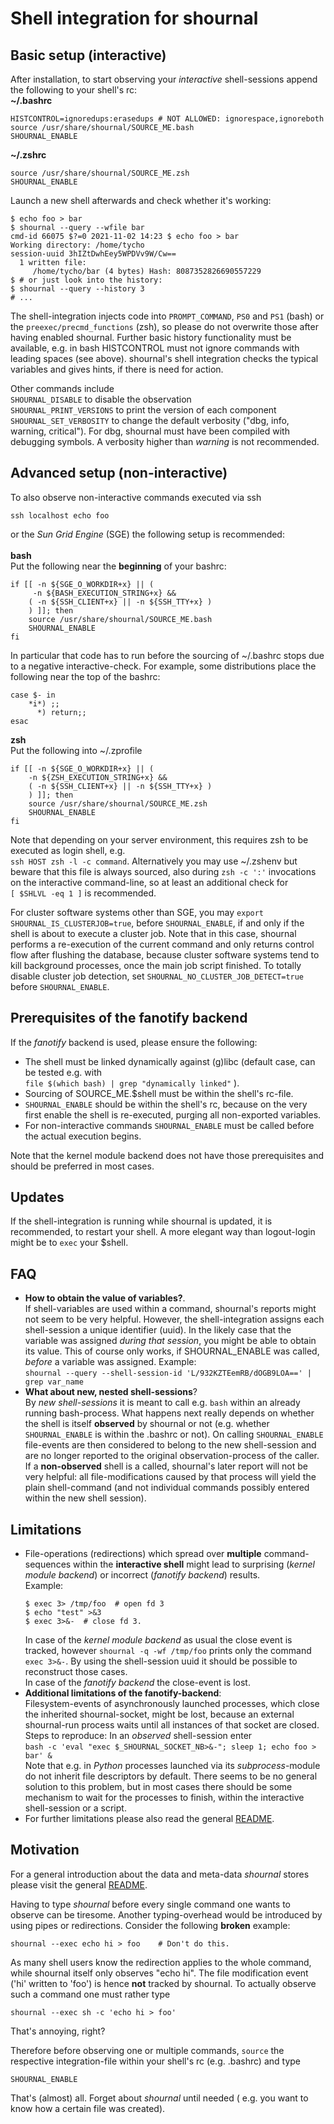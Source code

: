 
# Shell integration for shournal



## Basic setup (interactive)
After installation, to start observing your *interactive* shell-sessions
append the following to your shell's rc: <br>
**~/.bashrc** <br>
~~~
HISTCONTROL=ignoredups:erasedups # NOT ALLOWED: ignorespace,ignoreboth
source /usr/share/shournal/SOURCE_ME.bash
SHOURNAL_ENABLE
~~~

**~/.zshrc** <br>
~~~
source /usr/share/shournal/SOURCE_ME.zsh
SHOURNAL_ENABLE
~~~

Launch a new shell afterwards and check whether it's working:
~~~
$ echo foo > bar
$ shournal --query --wfile bar
cmd-id 66075 $?=0 2021-11-02 14:23 $ echo foo > bar
Working directory: /home/tycho
session-uuid 3hIZtDwhEey5WPDVv9W/Cw==
  1 written file:
     /home/tycho/bar (4 bytes) Hash: 8087352826690557229
$ # or just look into the history:
$ shournal --query --history 3
# ...
~~~


The shell-integration injects code into
`PROMPT_COMMAND`, `PS0` and `PS1` (bash) or the `preexec/precmd_functions`
(zsh), so please do not overwrite those after having enabled shournal.
Further basic history functionality must be available, e.g. in bash
HISTCONTROL must not ignore commands with leading spaces (see above).
shournal's shell integration checks the typical variables and gives
hints, if there is need for action.

Other commands include <br>
`SHOURNAL_DISABLE` to disable the observation <br>
`SHOURNAL_PRINT_VERSIONS` to print the version of each component <br>
`SHOURNAL_SET_VERBOSITY` to change the default verbosity ("dbg, info,
warning, critical"). For dbg, shournal must have been compiled with
debugging symbols. A verbosity higher than *warning* is not recommended.



## Advanced setup (non-interactive)
To also observe non-interactive commands executed via ssh
~~~
ssh localhost echo foo
~~~
or the *Sun Grid Engine* (SGE) the following setup is recommended:
<br> <br>
**bash** <br>
Put the following near the **beginning** of your bashrc:
~~~
if [[ -n ${SGE_O_WORKDIR+x} || (
     -n ${BASH_EXECUTION_STRING+x} &&
    ( -n ${SSH_CLIENT+x} || -n ${SSH_TTY+x} )
    ) ]]; then
    source /usr/share/shournal/SOURCE_ME.bash
    SHOURNAL_ENABLE
fi
~~~
In particular that code has to run before the sourcing of ~/.bashrc
stops due to a negative interactive-check. For example, some distributions
place the following near the top of the bashrc:
~~~
case $- in
    *i*) ;;
      *) return;;
esac
~~~

**zsh** <br>
Put the following into ~/.zprofile
~~~
if [[ -n ${SGE_O_WORKDIR+x} || (
    -n ${ZSH_EXECUTION_STRING+x} &&
    ( -n ${SSH_CLIENT+x} || -n ${SSH_TTY+x} )
    ) ]]; then
    source /usr/share/shournal/SOURCE_ME.zsh
    SHOURNAL_ENABLE
fi
~~~
Note that depending on your server environment, this requires zsh to be
executed as login shell, e.g. <br>
`ssh HOST zsh -l -c command`. Alternatively
you may use ~/.zshenv but beware that this file is always sourced, also
during `zsh -c ':'` invocations on the interactive command-line, so at least
an additional check for <br>
`[ $SHLVL -eq 1 ]` is recommended.

For cluster software systems other than SGE, you may
`export SHOURNAL_IS_CLUSTERJOB=true`, before `SHOURNAL_ENABLE`, if and
only if the shell is about to execute a cluster job. Note
that in this case, shournal performs a re-execution of the current
command and only returns control flow after flushing the database, because
cluster software systems tend to kill background processes, once the
main job script finished. To totally disable cluster job detection,
set `SHOURNAL_NO_CLUSTER_JOB_DETECT=true` before `SHOURNAL_ENABLE`.


## Prerequisites of the fanotify backend
If the *fanotify* backend is used, please ensure the following:
* The shell must be linked dynamically against (g)libc (default case,
  can be tested e.g. with <br>
  `file $(which bash) | grep "dynamically linked"` ).
* Sourcing of SOURCE_ME.$shell must be within the shell's rc-file.
* `SHOURNAL_ENABLE` should be within the shell's rc, because
  on the very first enable the shell is re-executed, purging all non-exported
  variables.
* For non-interactive commands `SHOURNAL_ENABLE` must be called
  before the actual execution begins.

Note that the kernel module backend does not have those prerequisites
and should be preferred in most cases.



## Updates
If the shell-integration is running while shournal is updated, it is recommended,
to restart your shell. A more elegant way than logout-login might be to `exec` your $shell.



## FAQ
* **How to obtain the value of variables?**. <br>
  If shell-variables are used within a command, shournal's reports might
  not seem to be very helpful. However, the shell-integration assigns
  each shell-session a unique identifier (uuid).
  In the likely case that the variable was
  assigned *during that session*, you might be able to obtain its value.
  This of course only works, if SHOURNAL_ENABLE was called, *before*
  a variable was assigned. Example: <br>
  `shournal --query --shell-session-id 'L/932KZTEemRB/dOGB9LOA==' | grep var_name`
* **What about new, nested shell-sessions**? <br>
  By *new shell-sessions* it is meant to call e.g. `bash` within an already
  running bash-process. What happens next really depends on whether the
  shell is itself **observed** by shournal or not (e.g. whether
  `SHOURNAL_ENABLE` is within the .bashrc or not). On calling
  `SHOURNAL_ENABLE` file-events are then considered to belong to the
  new shell-session and are no longer reported to the original
  observation-process of the caller. If a **non-observed** shell
  is a called, shournal's later report will not be very helpful: all
  file-modifications caused by that process will yield the plain
  shell-command (and not individual commands possibly entered
  within the new shell session).



## Limitations
* File-operations (redirections) which spread over **multiple** command-sequences
  within the **interactive shell** might lead to surprising (*kernel module backend*)
  or incorrect (*fanotify backend*) results. <br>
  Example:
  ~~~
  $ exec 3> /tmp/foo  # open fd 3
  $ echo "test" >&3
  $ exec 3>&-  # close fd 3.
  ~~~
  In case of the *kernel module backend* as usual the close event is
  tracked, however `shournal -q -wf /tmp/foo` prints only the command
  `exec 3>&-`. By using the shell-session uuid it should be possible
  to reconstruct those cases. <br>
  In case of the *fanotify backend* the close-event is lost.
* **Additional limitations of the fanotify-backend**: <br>
  Filesystem-events of asynchronously launched processes, which close the inherited
  shournal-socket, might be lost, because an external shournal-run process
  waits until all instances of that socket are closed.
  Steps to reproduce: In an *observed* shell-session enter <br>
  `bash -c 'eval "exec $_SHOURNAL_SOCKET_NB>&-"; sleep 1; echo foo > bar' &` <br>
  Note that e.g. in *Python* processes launched via its
  *subprocess*-module do not inherit file descriptors by default.
  There seems to be no general solution to this problem, but in most cases
  there should be some mechanism to wait for the processes to finish,
  within the interactive shell-session or a script.
* For further limitations please also read the general
  [README](/../../).



## Motivation

For a general introduction about the data and meta-data *shournal* stores
please visit the general [README](/../../).

Having to type *shournal* before every single command one wants
to observe can be tiresome. Another typing-overhead would be
introduced by using pipes or redirections.
Consider the following **broken** example:

    shournal --exec echo hi > foo    # Don't do this.

As many shell users know the redirection applies to the whole command,
while shournal itself only observes "echo hi". The file modification event ('hi'
  written to 'foo')
is hence **not** tracked by shournal.
To actually observe such a command
one must rather type

    shournal --exec sh -c 'echo hi > foo'

That's annoying, right?

Therefore before observing one or multiple commands,
`source` the respective integration-file within your shell's rc
(e.g. .bashrc) and type

    SHOURNAL_ENABLE

That's (almost) all. Forget about *shournal* until needed
( e.g. you want to know how a certain file was created).


